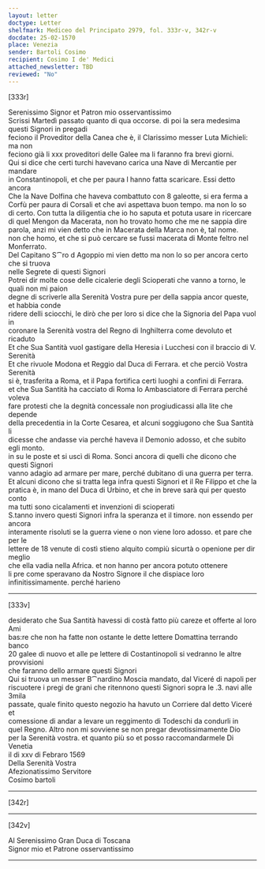 ```yaml
---
layout: letter
doctype: Letter
shelfmark: Mediceo del Principato 2979, fol. 333r-v, 342r-v
docdate: 25-02-1570
place: Venezia
sender: Bartoli Cosimo
recipient: Cosimo I de' Medici
attached_newsletter: TBD
reviewed: "No"
---
```


[333r]  
  
  
Serenissimo Signor et Patron mio osservantissimo  
Scrissi Martedì passato quanto di qua occorse. di poi la sera medesima questi Signori in pregadi  
feciono il Proveditor della Canea che è, il Clarissimo messer Luta Michieli: ma non  
feciono già li xxx proveditori delle Galee ma li faranno fra brevi giorni.  
Qui si dice che certi turchi havevano carica una Nave di Mercantie per mandare  
in Constantinopoli, et che per paura l hanno fatta scaricare. Essi detto ancora  
Che la Nave Dolfina che haveva combattuto con 8 galeotte, si era ferma a  
Corfù per paura di Corsali et che avi aspettava buon tempo. ma non lo so  
di certo. Con tutta la diligentia che io ho saputa et potuta usare in ricercare  
di quel Mengon da Macerata, non ho trovato homo che me ne sappia dire  
parola, anzi mi vien detto che in Macerata della Marca non è, tal nome.  
non che homo, et che si può cercare se fussi macerata di Monte feltro nel Monferrato.  
Del Capitano S⁀ro d Agoppio mi vien detto ma non lo so per ancora certo che si truova  
nelle Segrete di questi Signori  
Potrei dir molte cose delle cicalerie degli Scioperati che vanno a torno, le quali non mi paion  
degne di scriverle alla Serenità Vostra pure per della sappia ancor queste, et habbia conde  
ridere delli sciocchi, le dirò che per loro si dice che la Signoria del Papa vuol in  
coronare la Serenità vostra del Regno di Inghilterra come devoluto et ricaduto  
Et che Sua Santità vuol gastigare della Heresia i Lucchesi con il braccio di V. Serenità  
Et che rivuole Modona et Reggio dal Duca di Ferrara. et che perciò Vostra Serenità  
si è, trasferita a Roma, et il Papa fortifica certi luoghi a confini di Ferrara.  
et che Sua Santità ha cacciato di Roma lo Ambasciatore di Ferrara perché voleva  
fare protesti che la degnità concessale non progiudicassi alla lite che depende  
della precedentia in la Corte Cesarea, et alcuni soggiugono che Sua Santità li  
dicesse che andasse via perché haveva il Demonio adosso, et che subito egli monto.  
in su le poste et si uscì di Roma. Sonci ancora di quelli che dicono che questi Signori  
vanno adagio ad armare per mare, perché dubitano di una guerra per terra.  
Et alcuni dicono che si tratta lega infra questi Signori et il Re Filippo et che la  
pratica è, in mano del Duca di Urbino, et che in breve sarà qui per questo conto  
ma tutti sono cicalamenti et invenzioni di scioperati  
S.tanno invero questi Signori infra la speranza et il timore. non essendo per ancora  
interamente risoluti se la guerra viene o non viene loro adosso. et pare che per le  
lettere de 18 venute di costì stieno alquito compiù sicurtà o openione per dir meglio  
che ella vadia nella Africa. et non hanno per ancora potuto ottenere  
li pre come speravano da Nostro Signore il che dispiace loro infinitissimamente. perché harieno  
  
---  

[333v]  
  
  
desiderato che Sua Santità havessi di costà fatto più careze et offerte al loro Ami  
bas:re che non ha fatte non ostante le dette lettere Domattina terrando banco  
20 galee di nuovo et alle pe lettere di Costantinopoli si vedranno le altre provvisioni  
che faranno dello armare questi Signori  
Qui si truova un messer B⁀nardino Moscia mandato, dal Viceré di napoli per  
riscuotere i pregi de grani che ritennono questi Signori sopra le .3. navi alle 3mila  
passate, quale finito questo negozio ha havuto un Corriere dal detto Viceré et  
comessione di andar a levare un reggimento di Todeschi da condurli in  
quel Regno. Altro non mi sovviene se non pregar devotissimamente Dio  
per la Serenità vostra. et quanto più so et posso raccomandarmele Di Venetia  
il di xxv di Febraro 1569  
Della Serenità Vostra  
Afezionatissimo Servitore  
Cosimo bartoli  
  
---  

[342r]  
  
  
  
---  

[342v]  
  
  
Al Serenissimo Gran Duca di Toscana  
Signor mio et Patrone osservantissimo  
  
---  

